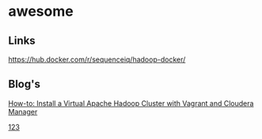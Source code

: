 # awesome

## Links
https://hub.docker.com/r/sequenceiq/hadoop-docker/


## Blog's
[How-to: Install a Virtual Apache Hadoop Cluster with Vagrant and Cloudera Manager](https://blog.cloudera.com/blog/2014/06/how-to-install-a-virtual-apache-hadoop-cluster-with-vagrant-and-cloudera-manager/)

[123](abd)
